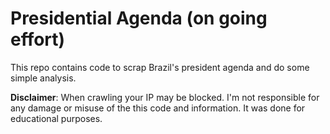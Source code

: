 # Presidential Agenda (on going effort)

This repo contains code to scrap Brazil's president agenda and do some simple analysis. 

**Disclaimer**: When crawling your IP may be blocked. I'm not responsible for any damage or misuse of the this code and information.
It was done for educational purposes. 